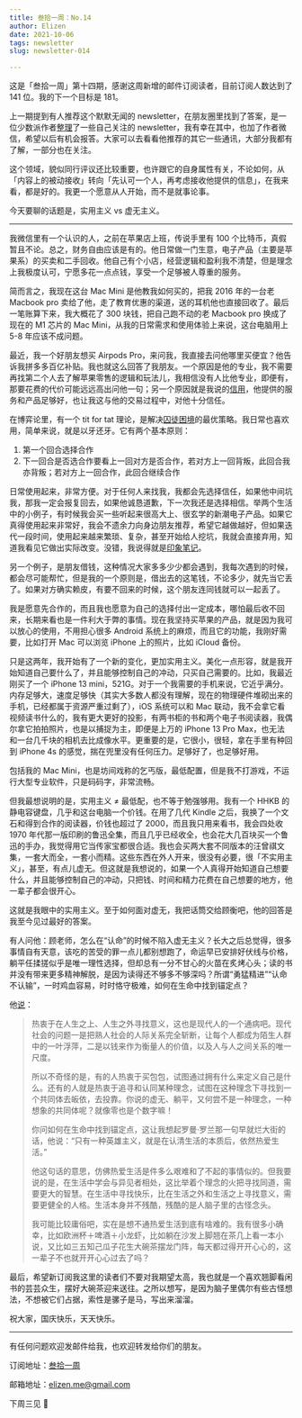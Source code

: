 ```yaml
---
title: 叁拾一周：No.14
author: Elizen
date: 2021-10-06
tags: newsletter
slug: newsletter-014

---
```

这是「叁拾一周」第十四期，感谢这周新增的邮件订阅读者，目前订阅人数达到了 141 位。我的下一个目标是 181。

上一期提到有人推荐这个默默无闻的 newsletter，在朋友圈里找到了答案，是一位少数派作者[整理](https://sspai.com/post/68879)了一些自己关注的 newsletter，我有幸在其中，也加了作者微信，希望以后有机会报答。大家可以去看看他推荐的其它一些通讯，大部分我都有了解，一部分也在关注。

这个领域，貌似同行评议还比较重要，也许跟它的自身属性有关，不论如何，从「内容上的被动接收」转向「先认可一个人，再考虑接收他提供的信息」，在我来看，都是好的。我更一个愿意从人开始，而不是就事论事。

今天要聊的话题是，实用主义 vs 虚无主义。

----

我微信里有一个认识的人，之前在苹果店上班，传说手里有 100 个比特币，真假暂且不论。总之，财务自由应该是有的。他日常做一门生意，电子产品（主要是苹果系）的买卖和二手回收。他自己有个小店，经营逻辑和盈利我不清楚，但是理念上我极度认可，宁愿多花一点点钱，享受一个足够被人尊重的服务。

简而言之，我现在这台 Mac Mini 是他教我如何买的，把我 2016 年的一台老 Macbook pro 卖给了他，走了教育优惠的渠道，送的耳机他也直接回收了。最后一笔账算下来，我大概花了 300 块钱，把自己跑不动的老 Macbook pro 换成了现在的 M1 芯片的 Mac Mini，从我的日常需求和使用体验上来说，这台电脑用上 5-8 年应该不成问题。

最近，我一个好朋友想买 Airpods Pro，来问我，我直接去问他哪里买便宜？他告诉我拼多多百亿补贴。我也就这么回答了我朋友。一个原因是他的专业，我不需要再找第二个人去了解苹果零售的逻辑和玩法儿，我相信没有人比他专业，即便有，那要花费的代价可能远远高出问他一句；另一个原因就是我说的[信用](https://elizen.me/newsletter/2021/09/newsletter-013/)，他提供的服务和产品足够好，也让我这与他的交易过程中，对他十分信任。

在博弈论里，有一个 tit for tat 理论，是解决[囚徒困境](https://zh.wikipedia.org/wiki/囚徒困境)的最优策略。我日常也喜欢用，简单来说，就是以牙还牙。它有两个基本原则：

1.  第一个回合选择合作
2. 下一回合是否选合作要看上一回对方是否合作，若对方上一回背叛，此回合我亦背叛；若对方上一回合作，此回合继续合作

日常使用起来，非常方便。对于任何人来找我，我都会先选择信任，如果他中间坑我，那我一定会报复回去，如果他诚恳道歉，下一次我还是选择相信。举两个生活中的小例子，有时候我会买一些听起来很高大上、很玄学的新潮电子产品。如果它真得使用起来非常好，我会不遗余力向身边朋友推荐，希望它越做越好，但如果迭代一段时间，使用起来越来繁琐、复杂，甚至开始给人挖坑，我就会直接弃用，知道我看见它做出实际改变。没错，我说得就是[印象笔记](https://www.yinxiang.com/)。

另一个例子，是朋友借钱，这种情况大家多多少少都会遇到，我每次遇到的时候，都会尽可能帮忙，但是我的一个原则是，借出去的这笔钱，不论多少，就先当它丢了。如果对方确实赖皮，有要不回来的时候，这个朋友连同钱就可以一起丢了。

我是愿意先合作的，而且我也愿意为自己的选择付出一定成本，哪怕最后收不回来，长期来看也是一件利大于弊的事情。现在我坚持买苹果的产品，就是因为我可以放心的使用，不用担心很多 Android 系统上的麻烦，而且它的功能，我刚好需要，比如打开 Mac 可以浏览 iPhone 上的照片，比如 iCloud 备份。

只是这两年，我开始有了一个新的变化，更加实用主义。美化一点形容，就是我开始知道自己要什么了，并且能够控制自己的冲动，只买自己需要的。比如，我最近刚买了一个 iPhone 13 mini，521G。对于一个我需要的手机来说，它近乎满分。内存足够大，速度足够快（其实大多数人都没有理解，现在的物理硬件堆砌出来的手机，已经都属于资源严重过剩了），iOS 系统可以和 Mac 联动，我不会拿它看视频读书什么的，我有更大更好的投影，有两书柜的书和两个电子书阅读器，我偶尔拿它拍拍照片，也是以捕捉为主，即便是上万的 iPhone 13 Pro Max，也无法和一台几千块的相机去比成像水平。更重要的是，它很小，很轻，拿在手里有种回到 iPhone 4s 的感觉，揣在兜里没有任何压力。足够好了，也足够好用。

包括我的 Mac Mini，也是坊间戏称的乞丐版，最低配置，但是我不打游戏，不运行大型专业软件，只是码码字，非常流畅。

但我最想说明的是，实用主义 ≠ 最低配，也不等于勉强够用。我有一个 HHKB 的静电容键盘，几乎和这台电脑一个价钱。在用了几代 Kindle 之后，我换了一个文石和得到合作的阅读器，价钱也超过了 2000，而且我只用来看书，我会四处收 1970 年代那一版印刷的鲁迅全集，而且几乎已经收全，也会花大几百块买一个鲁迅的手办，我觉得用它当传家宝都很合适。我也会买两大套不同版本的汪曾祺文集，一套大而全，一套小而精。这些东西在外人开来，很没有必要，很「不实用主义」，甚至，有点儿虚无。但这就是我想说的，如果一个人真得开始知道自己想要什么，并且能够控制自己的冲动，只把钱、时间和精力花费在自己想要的地方，他一辈子都会很开心。

这就是我眼中的实用主义。至于如何面对虚无，我把话筒交给顾衡吧，他的回答是我至今见过最好的答案。

有人问他：顾老师，怎么在“认命”的时候不陷入虚无主义？长大之后总觉得，很多事情自有天意，该吃的苦受的罪一点儿都别想跑了，命运早已安排好伏线与价格，躺平任揉搓似乎是唯一理性选择，但却总有一分不甘心的火苗在炙烤心头；读的书并没有带来更多精神解脱，是因为读得还不够多不够深吗？所谓“勇猛精进”“认命不认输”，一时鸡血容易，时时恪守极难，如何在生命中找到锚定点？

他[说](https://www.dedao.cn/article/2m845Ln7q69yKOOdbEKrkebvGDYjgl)：

> 热衷于在人生之上、人生之外寻找意义，这也是现代人的一个通病吧。现代社会的问题一是把熟人社会的人际关系完全斩断，让每个人都成为陌生人群中的一叶浮萍，二是以钱来作为衡量人的价值，以及人与人之间关系的唯一尺度。
> 
> 所以不奇怪的是，有的人热衷于买包包，试图通过拥有什么来定义自己是什么。还有的人就是热衷于追寻和认同某种理念，试图在这种理念下寻找到一个共同体去皈依，去投靠。你说的虚无、躺平，又何尝不是一种理念，一种想象的共同体呢？就像零也是个数字嘛！
> 
> 你问如何在生命中找到锚定点，这让我想起罗曼·罗兰那一句早就烂大街的话，他说：“只有一种英雄主义，就是在认清生活的本质后，依然热爱生活。”
> 
> 他这句话的意思，仿佛热爱生活是件多么艰难和了不起的事情似的。但我要说的是，在生活中学会与异见者相处，这比举着个理念的火把寻找同道，需要更大的智慧。在生活中寻找快乐，比在生活之外和生活之上寻找意义，需要更健全的人格。生活本身并不残酷，残酷的是人脑子里的古怪念头。
> 
> 我可能比较庸俗吧，实在是想不通热爱生活到底有啥难的。我有很多小确幸，比如欧洲杯＋啤酒＋小龙虾，比如躺在沙发上脚翘在茶几上看一本小说，又比如三五知己瓜子花生大碗茶摆龙门阵，每天都过得开开心心的，这一辈子不也就开开心心过去了吗？

最后，希望新订阅我这里的读者们不要对我期望太高，我也就是一个喜欢翘脚看闲书的芸芸众生，摆好大碗茶迎来送往。之所以想写，是因为脑子里偶尔有些古怪想法，不想被它们占据，索性是骡子是马，写出来溜溜。

祝大家，国庆快乐，天天快乐。

----

有任何问题欢迎发邮件给我，也欢迎转发给你们的朋友。

订阅地址：[叁拾一周](https://www.getrevue.co/profile/Elizen)

邮箱地址：[elizen.me@gmail.com](mailto:elizen.me@gmail.com)

下周三见 👋